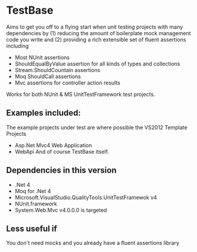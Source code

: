 TestBase
========
Aims to get you off to a flying start when unit testing projects with many dependencies by 
(1) reducing the amount of boilerplate mock management code you write
and (2) providing a rich extensible set of fluent assertions including
* Most NUnit assertions
* ShouldEqualByValue assertion for all kinds of types and collections
* Stream.ShouldCountain assertions
* Moq ShouldCall assertions
* Mvc assertions for controller action results

Works for both NUnit & MS UnitTestFramework test projects.

Examples included:
-----------------
The example projects under test are where possible the VS2012 Template Projects
* Asp.Net Mvc4 Web Application
* WebApi
And of course TestBase itself.


Dependencies in this version
------------
* .Net 4
* Moq for .Net 4
* Microsoft.VisualStudio.QualityTools.UnitTestFramewok v4 
* NUnit.framework
* System.Web.Mvc v4.0.0.0 is targeted

Less useful if
----------------
You don't need mocks and you already have a fluent assertions library 
